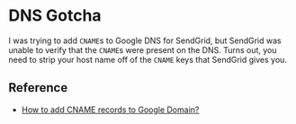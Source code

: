 # DNS Gotcha

I was trying to add `CNAME`s to Google DNS for SendGrid, but SendGrid was
unable to verify that the `CNAME`s were present on the DNS. Turns out,
you need to strip your host name off of the `CNAME` keys that SendGrid gives
you.

## Reference

  - [How to add CNAME records to Google Domain?](https://stackoverflow.com/questions/62526994/how-to-add-cname-records-to-google-domain)